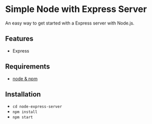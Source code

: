 # Simple Node with Express Server

An easy way to get started with a Express server with Node.js.

## Features

* Express

## Requirements

* [node & npm](https://nodejs.org/en/)

## Installation

* `cd node-express-server`
* `npm install`
* `npm start`
